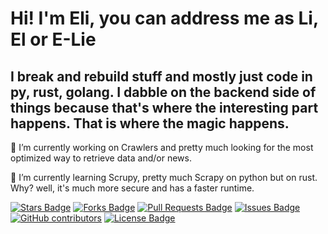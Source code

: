 # Hi! I'm Eli, you can address me as Li, El or E-Lie 
## I break and rebuild stuff and mostly just code in py, rust, golang. I dabble on the backend side of things because that's where the interesting part happens. That is where the magic happens.

<!-- -->

🔭 I’m currently working on Crawlers and pretty much looking for the most optimized way to retrieve data and/or news.

 🌱 I’m currently learning Scrupy, pretty much Scrapy on python but on rust. Why? well, it's much more secure and has a faster runtime.
<!---- 👯 I’m looking to collaborate on ...
- 🤔 I’m looking for help with ...
- 💬 Ask me about ...
- 📫 How to reach me: ...
- 😄 Pronouns: ...
- ⚡ Fun fact: ... -->

<a href="https://github.com/totally-not-eli/awesome-github-profile-readme/stargazers"><img src="https://img.shields.io/github/stars/totally-not-eli/awesome-github-profile-readme" alt="Stars Badge"/></a>
<a href="https://github.com/totally-not-eli/awesome-github-profile-readme/network/members"><img src="https://img.shields.io/github/forks/totally-not-eli/awesome-github-profile-readme" alt="Forks Badge"/></a>
<a href="https://github.com/totally-not-eli/awesome-github-profile-readme/pulls"><img src="https://img.shields.io/github/issues-pr/totally-not-eli/awesome-github-profile-readme" alt="Pull Requests Badge"/></a>
<a href="https://github.com/totally-not-eli/awesome-github-profile-readme/issues"><img src="https://img.shields.io/github/issues/totally-not-eli/awesome-github-profile-readme" alt="Issues Badge"/></a>
<a href="https://github.com/totally-not-eli/awesome-github-profile-readme/graphs/contributors"><img alt="GitHub contributors" src="https://img.shields.io/github/contributors/totally-not-eli/awesome-github-profile-readme?color=2b9348"></a>
<a href="https://github.com/totally-not-eli/awesome-github-profile-readme/blob/master/LICENSE"><img src="https://img.shields.io/github/license/totally-not-eli/awesome-github-profile-readme?color=2b9348" alt="License Badge"/></a>


